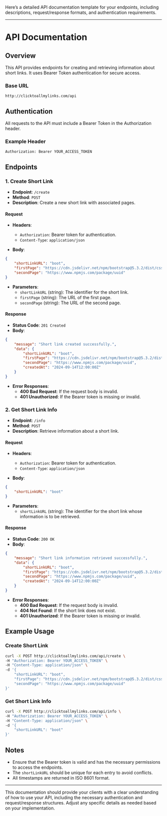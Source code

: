 Here’s a detailed API documentation template for your endpoints, including descriptions, request/response formats, and authentication requirements.

---

# API Documentation

## Overview

This API provides endpoints for creating and retrieving information about short links. It uses Bearer Token authentication for secure access.

### Base URL

```
http://clicktoallmylinks.com/api
```

## Authentication

All requests to the API must include a Bearer Token in the Authorization header.

### Example Header

```
Authorization: Bearer YOUR_ACCESS_TOKEN
```

## Endpoints

### 1. Create Short Link

- **Endpoint**: `/create`
- **Method**: `POST`
- **Description**: Create a new short link with associated pages.

#### Request

- **Headers**:
  - `Authorization`: Bearer token for authentication.
  - `Content-Type`: `application/json`

- **Body**:
```json
{
    "shortLinkURL": "boot",
    "firstPage": "https://cdn.jsdelivr.net/npm/bootstrap@5.3.2/dist/css/bootstrap.css",
    "secondPage": "https://www.npmjs.com/package/uuid"
}
```

- **Parameters**:
  - `shortLinkURL` (string): The identifier for the short link.
  - `firstPage` (string): The URL of the first page.
  - `secondPage` (string): The URL of the second page.

#### Response

- **Status Code**: `201 Created`
- **Body**:
```json
{
    "message": "Short link created successfully.",
    "data": {
        "shortLinkURL": "boot",
        "firstPage": "https://cdn.jsdelivr.net/npm/bootstrap@5.3.2/dist/css/bootstrap.css",
        "secondPage": "https://www.npmjs.com/package/uuid",
        "createdAt": "2024-09-14T12:00:00Z"
    }
}
```

- **Error Responses**:
  - **400 Bad Request**: If the request body is invalid.
  - **401 Unauthorized**: If the Bearer token is missing or invalid.

### 2. Get Short Link Info

- **Endpoint**: `/info`
- **Method**: `POST`
- **Description**: Retrieve information about a short link.

#### Request

- **Headers**:
  - `Authorization`: Bearer token for authentication.
  - `Content-Type`: `application/json`

- **Body**:
```json
{
    "shortLinkURL": "boot"
}
```

- **Parameters**:
  - `shortLinkURL` (string): The identifier for the short link whose information is to be retrieved.

#### Response

- **Status Code**: `200 OK`
- **Body**:
```json
{
    "message": "Short link information retrieved successfully.",
    "data": {
        "shortLinkURL": "boot",
        "firstPage": "https://cdn.jsdelivr.net/npm/bootstrap@5.3.2/dist/css/bootstrap.css",
        "secondPage": "https://www.npmjs.com/package/uuid",
        "createdAt": "2024-09-14T12:00:00Z"
    }
}
```

- **Error Responses**:
  - **400 Bad Request**: If the request body is invalid.
  - **404 Not Found**: If the short link does not exist.
  - **401 Unauthorized**: If the Bearer token is missing or invalid.

## Example Usage

### Create Short Link

```bash
curl -X POST http://clicktoallmylinks.com/api/create \
-H "Authorization: Bearer YOUR_ACCESS_TOKEN" \
-H "Content-Type: application/json" \
-d '{
    "shortLinkURL": "boot",
    "firstPage": "https://cdn.jsdelivr.net/npm/bootstrap@5.3.2/dist/css/bootstrap.css",
    "secondPage": "https://www.npmjs.com/package/uuid"
}'
```

### Get Short Link Info

```bash
curl -X POST http://clicktoallmylinks.com/api/info \
-H "Authorization: Bearer YOUR_ACCESS_TOKEN" \
-H "Content-Type: application/json" \
-d '{
    "shortLinkURL": "boot"
}'
```

## Notes

- Ensure that the Bearer token is valid and has the necessary permissions to access the endpoints.
- The `shortLinkURL` should be unique for each entry to avoid conflicts.
- All timestamps are returned in ISO 8601 format.

---

This documentation should provide your clients with a clear understanding of how to use your API, including the necessary authentication and request/response structures. Adjust any specific details as needed based on your implementation.
